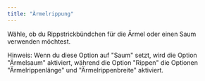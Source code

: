 ```yaml
---
title: "Ärmelrippung"
---
```


Wähle, ob du Rippstrickbündchen für die Ärmel oder einen Saum verwenden möchtest.

Hinweis: Wenn du diese Option auf "Saum" setzt, wird die Option "Ärmelsaum" aktiviert, während die Option "Rippen" die Optionen "Ärmelrippenlänge" und "Ärmelrippenbreite" aktiviert.
